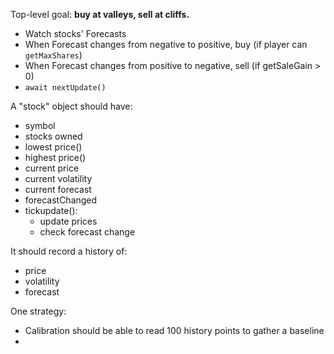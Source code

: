 
Top-level goal: **buy at valleys, sell at cliffs.**

- Watch stocks' Forecasts
- When Forecast changes from negative to positive, buy (if player can `getMaxShares`)
- When Forecast changes from positive to negative, sell (if getSaleGain > 0)
- `await nextUpdate()`

A "stock" object should have:
- symbol
- stocks owned
- lowest price()
- highest price()
- current price
- current volatility
- current forecast
- forecastChanged
- tickupdate():
	- update prices
	- check forecast change

It should record a history of:
- price
- volatility
- forecast

One strategy:
- Calibration should be able to read 100 history points to gather a baseline
- 